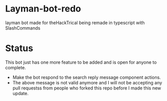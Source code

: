 # Layman-bot-redo
layman bot made for theHackTrical being remade in typescript with SlashCommands


# Status
This bot just has one more feature to be added and is open for anyone to complete.
- Make the bot respond to the search reply message component actions.
- The above message is not valid anymore and I will not be accepting any pull requestss from people who forked this repo before I made this new update.
